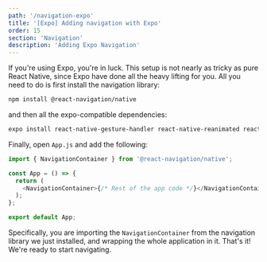 ```yaml
---
path: '/navigation-expo'
title: '[Expo] Adding navigation with Expo'
order: 15
section: 'Navigation'
description: 'Adding Expo Navigation'
---
```


If you're using Expo, you're in luck. This setup is not nearly as tricky as pure React Native, since Expo have done all the heavy lifting for you. All you need to do is first install the navigation library:

```sh
npm install @react-navigation/native
```

and then all the expo-compatible dependencies:

```sh
expo install react-native-gesture-handler react-native-reanimated react-native-screens react-native-safe-area-context @react-native-community/masked-view
```

Finally, open `App.js` and add the following:

```js
import { NavigationContainer } from '@react-navigation/native';

const App = () => {
  return (
    <NavigationContainer>{/* Rest of the app code */}</NavigationContainer>
  );
};

export default App;
```

Specifically, you are importing the `NavigationContainer` from the navigation library we just installed, and wrapping the whole application in it. That's it! We're ready to start navigating.
